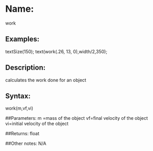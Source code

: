 # Name: 
work

## Examples:
  textSize(150);
  text(work(.26, 13, 0),width/2,350); 

## Description:
calculates the work done for an object

## Syntax:
work(m,vf,vi)

##Parameters: 
m =mass of the object
vf=final velocity of the object
vi=initial velocity of the object

##Returns:
float

##Other notes:
N/A
